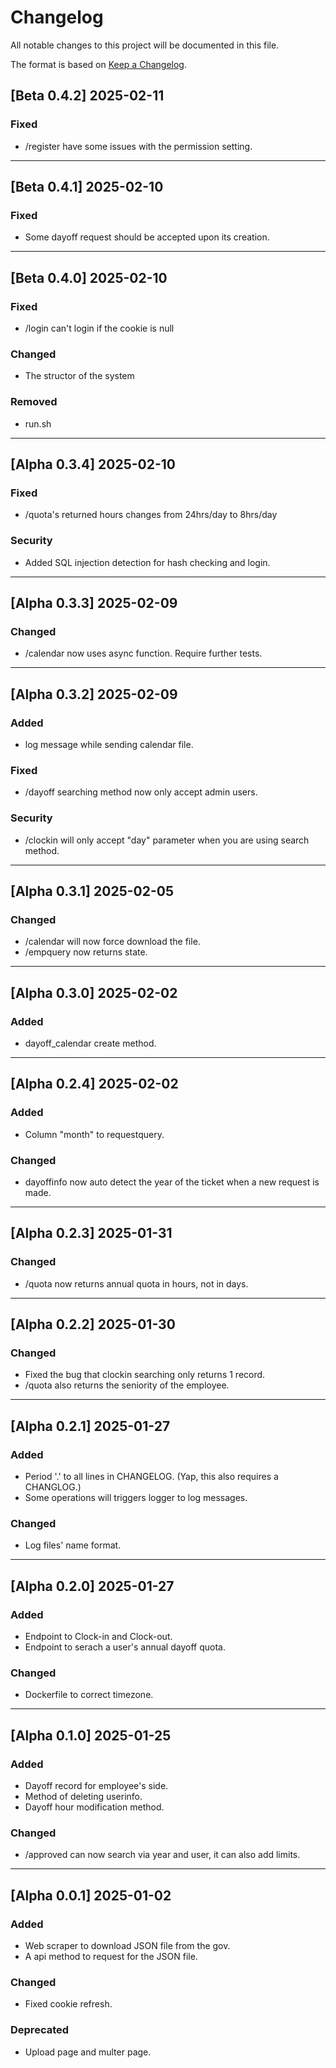 # Changelog

All notable changes to this project will be documented in this file.

The format is based on [Keep a Changelog](https://keepachangelog.com/en/1.1.0/).

## [Beta 0.4.2] 2025-02-11

### Fixed
- /register have some issues with the permission setting.

---
## [Beta 0.4.1] 2025-02-10

### Fixed
- Some dayoff request should be accepted upon its creation.

---
## [Beta 0.4.0] 2025-02-10

### Fixed
- /login can't login if the cookie is null

### Changed
- The structor of the system

### Removed
- run.sh

---
## [Alpha 0.3.4] 2025-02-10

### Fixed
- /quota's returned hours changes from 24hrs/day to 8hrs/day

### Security
- Added SQL injection detection for hash checking and login.

---
## [Alpha 0.3.3] 2025-02-09

### Changed
- /calendar now uses async function. Require further tests.

---
## [Alpha 0.3.2] 2025-02-09

### Added
- log message while sending calendar file.

### Fixed
- /dayoff searching method now only accept admin users.

### Security
- /clockin will only accept "day" parameter when you are using search method.

---
## [Alpha 0.3.1] 2025-02-05

### Changed
- /calendar will now force download the file.
- /empquery now returns state.

---
## [Alpha 0.3.0] 2025-02-02

### Added
- dayoff_calendar create method.

---
## [Alpha 0.2.4] 2025-02-02

### Added
- Column "month" to requestquery.

### Changed
- dayoffinfo now auto detect the year of the ticket when a new request is made.

---
## [Alpha 0.2.3] 2025-01-31

### Changed
- /quota now returns annual quota in hours, not in days.

---
## [Alpha 0.2.2] 2025-01-30

### Changed
- Fixed the bug that clockin searching only returns 1 record.
- /quota also returns the seniority of the employee.

---
## [Alpha 0.2.1] 2025-01-27

### Added
- Period '.' to all lines in CHANGELOG. (Yap, this also requires a CHANGLOG.)
- Some operations will triggers logger to log messages.

### Changed
- Log files' name format.

---
## [Alpha 0.2.0] 2025-01-27

### Added
- Endpoint to Clock-in and Clock-out.
- Endpoint to serach a user's annual dayoff quota.

### Changed
- Dockerfile to correct timezone.

---
## [Alpha 0.1.0] 2025-01-25

### Added
- Dayoff record for employee's side.
- Method of deleting userinfo.
- Dayoff hour modification method.

### Changed
- /approved can now search via year and user, it can also add limits.

---
## [Alpha 0.0.1] 2025-01-02

### Added
- Web scraper to download JSON file from the gov.
- A api method to request for the JSON file.

### Changed
- Fixed cookie refresh.

### Deprecated
- Upload page and multer page.